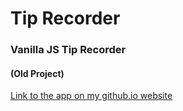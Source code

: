 # Tip Recorder
### Vanilla JS Tip Recorder
#### (Old Project)

[Link to the app on my github.io website](https://kylbutlr.github.io/tip-recorder/public/)
